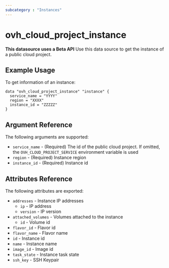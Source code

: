 ```yaml
---
subcategory : "Instances"
---
```


# ovh_cloud_project_instance
**This datasource uses a Beta API**
Use this data source to get the instance of a public cloud project.

## Example Usage

To get information of an instance:

```hcl
data "ovh_cloud_project_instance" "instance" {
  service_name = "YYYY"
  region = "XXXX"
  instance_id = "ZZZZZ"
}
```

## Argument Reference

The following arguments are supported:

* `service_name` - (Required) The id of the public cloud project. If omitted,
  the `OVH_CLOUD_PROJECT_SERVICE` environment variable is used
* `region` - (Required) Instance region
* `instance_id` - (Required) Instance id

## Attributes Reference

The following attributes are exported:

* `addresses` - Instance IP addresses
  * `ip` - IP address
  * `version` - IP version
* `attached_volumes` - Volumes attached to the instance
  * `id` - Volume id
* `flavor_id` - Flavor id
* `flavor_name` - Flavor name
* `id` - Instance id
* `name` - Instance name
* `image_id` - Image id
* `task_state` - Instance task state
* `ssh_key` - SSH Keypair
